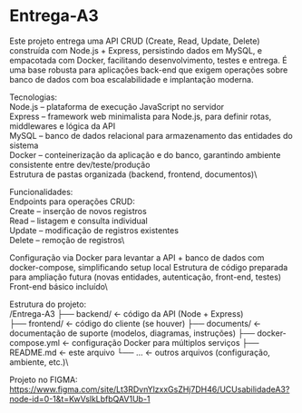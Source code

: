 # Entrega-A3
Este projeto entrega uma API CRUD (Create, Read, Update, Delete) construída com Node.js + Express, persistindo dados em MySQL, e empacotada com Docker, facilitando desenvolvimento, testes e entrega. É uma base robusta para aplicações back-end que exigem operações sobre banco de dados com boa escalabilidade e implantação moderna.

Tecnologias:  
Node.js – plataforma de execução JavaScript no servidor  
Express – framework web minimalista para Node.js, para definir rotas, middlewares e lógica da API  
MySQL – banco de dados relacional para armazenamento das entidades do sistema  
Docker – conteinerização da aplicação e do banco, garantindo ambiente consistente entre dev/teste/produção  
Estrutura de pastas organizada (backend, frontend, documentos)\

Funcionalidades:  
Endpoints para operações CRUD:  
Create – inserção de novos registros  
Read – listagem e consulta individual  
Update – modificação de registros existentes  
Delete – remoção de registros\

Configuração via Docker para levantar a API + banco de dados com docker-compose, simplificando setup local
Estrutura de código preparada para ampliação futura (novas entidades, autenticação, front-end, testes)
Front-end básico incluído\

Estrutura do projeto:  
/Entrega-A3
  ├── backend/           ← código da API (Node + Express)  
  ├── frontend/          ← código do cliente (se houver)
  ├── documents/         ← documentação de suporte (modelos, diagramas, instruções)
  ├── docker-compose.yml ← configuração Docker para múltiplos serviços
  ├── README.md          ← este arquivo
  └── …                  ← outros arquivos (configuração, ambiente, etc.)\

Projeto no FIGMA:  
https://www.figma.com/site/Lt3RDvnYlzxxGsZHj7DH46/UCUsabilidadeA3?node-id=0-1&t=KwVslkLbfbQAV1Ub-1
